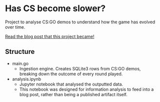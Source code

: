 # Has CS become slower?
Project to analyse CS:GO demos to understand how the game has evolved over time.

[Read the blog post that this project became!](https://bphilip.uk/2023/04/26/have-cs-rounds-gotten-slower)

## Structure
- main.go 
    - Ingestion engine. Creates SQLite3 rows from CS:GO demos, breaking down the outcome of every round played.
- analysis.ipynb
    - Jupyter notebook that analysed the outputted data.
    - This notebook was designed for information analysis to feed into a blog post, rather than being a published artifact itself.